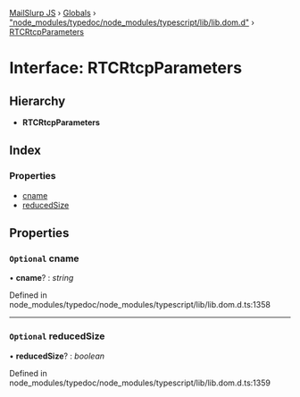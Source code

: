 [MailSlurp JS](../README.md) › [Globals](../globals.md) › ["node_modules/typedoc/node_modules/typescript/lib/lib.dom.d"](../modules/_node_modules_typedoc_node_modules_typescript_lib_lib_dom_d_.md) › [RTCRtcpParameters](_node_modules_typedoc_node_modules_typescript_lib_lib_dom_d_.rtcrtcpparameters.md)

# Interface: RTCRtcpParameters

## Hierarchy

* **RTCRtcpParameters**

## Index

### Properties

* [cname](_node_modules_typedoc_node_modules_typescript_lib_lib_dom_d_.rtcrtcpparameters.md#optional-cname)
* [reducedSize](_node_modules_typedoc_node_modules_typescript_lib_lib_dom_d_.rtcrtcpparameters.md#optional-reducedsize)

## Properties

### `Optional` cname

• **cname**? : *string*

Defined in node_modules/typedoc/node_modules/typescript/lib/lib.dom.d.ts:1358

___

### `Optional` reducedSize

• **reducedSize**? : *boolean*

Defined in node_modules/typedoc/node_modules/typescript/lib/lib.dom.d.ts:1359
